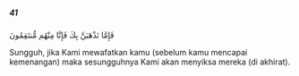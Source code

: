 ##### 41

<span class="ayah">فَإِمَّا نَذْهَبَنَّ بِكَ فَإِنَّا مِنْهُم مُّنتَقِمُونَ</span>

<span class="ayah_translation">Sungguh, jika Kami mewafatkan kamu (sebelum kamu mencapai kemenangan) maka sesungguhnya Kami akan menyiksa mereka (di akhirat).</span>
